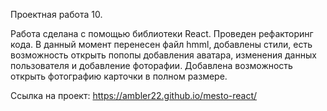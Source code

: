 Проектная работа 10.

Работа сделана с помощью библиотеки React. Проведен рефакторинг кода. В данный момент перенесен файл hmml, добавлены стили, есть возможность открыть попопы добавления аватара, изменения данных пользователя и добавление фоторафии. Добавлена возможность открыть фотографию карточки в полном размере.

Ссылка на проект: https://ambler22.github.io/mesto-react/